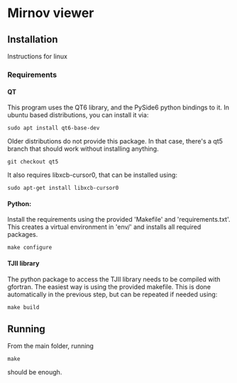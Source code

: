 # Mirnov viewer

## Installation

Instructions for linux

### Requirements

#### QT

This program uses the QT6 library, and the PySide6 python bindings to it.
In ubuntu based distributions, you can install it via:

```
sudo apt install qt6-base-dev
```

Older distributions do not provide this package.
In that case, there's a qt5 branch that should work without installing anything.

```
git checkout qt5
```

It also requires libxcb-cursor0, that can be installed using:

```
sudo apt-get install libxcb-cursor0
```

#### Python:

Install the requirements using the provided 'Makefile' and 'requirements.txt'.
This creates a virtual environment in 'env/' and installs all required packages.

```
make configure
```

#### TJII library

The python package to access the TJII library needs to be compiled with gfortran.
The easiest way is using the provided makefile.
This is done automatically in the previous step, but can be repeated if needed using:

```
make build
```

## Running

From the main folder, running

```
make
```

should be enough.
